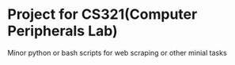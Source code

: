 Project for CS321(Computer Peripherals Lab)
===========================================

Minor python or bash scripts for web scraping or other minial tasks
